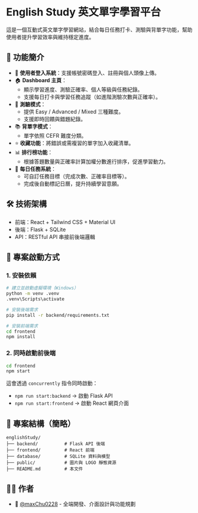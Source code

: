 
# English Study 英文單字學習平台

這是一個互動式英文單字學習網站，結合每日任務打卡、測驗與背單字功能，幫助使用者提升學習效率與維持穩定進度。

## 🧩 功能簡介

- 🔐 **使用者登入系統**：支援帳號密碼登入、註冊與個人頭像上傳。
- 🏠 **Dashboard 主頁**：
  - 顯示學習進度、測驗正確率、個人等級與任務紀錄。
  - 支援每日打卡與學習任務追蹤（如進階測驗次數與正確率）。
- 🧠 **測驗模式**：
  - 提供 Easy / Advanced / Mixed 三種難度。
  - 支援即時回饋與錯題紀錄。
- 📚 **背單字模式**：
  - 單字依照 CEFR 難度分類。
- ⭐ **收藏功能**：將錯誤或需複習的單字加入收藏清單。
- 📊 **排行榜功能**：
  - 根據答題數量與正確率計算加權分數進行排序，促進學習動力。
- 📆 **每日任務系統**：
  - 可自訂任務目標（完成次數、正確率目標等）。
  - 完成後自動標記日曆，提升持續學習意願。

## 🛠️ 技術架構

- 前端：React + Tailwind CSS + Material UI
- 後端：Flask + SQLite
- API：RESTful API 串接前後端邏輯

## 🚀 專案啟動方式

### 1. 安裝依賴

```bash
# 建立並啟動虛擬環境（Windows）
python -m venv .venv
.venv\Scripts\activate

# 安裝後端需求
pip install -r backend/requirements.txt

# 安裝前端需求
cd frontend
npm install
```

### 2. 同時啟動前後端

```bash
cd frontend
npm start
```

這會透過 `concurrently` 指令同時啟動：

- `npm run start:backend` → 啟動 Flask API
- `npm run start:frontend` → 啟動 React 網頁介面

## 📂 專案結構（簡略）

```
englishStudy/
├── backend/          # Flask API 後端
├── frontend/         # React 前端
├── database/         # SQLite 資料與模型
├── public/           # 圖片與 LOGO 靜態資源
├── README.md         # 本文件
```
## 🙋‍♂️ 作者

- 👤 [@maxChu0228](https://github.com/maxChu0228) - 全端開發、介面設計與功能規劃
